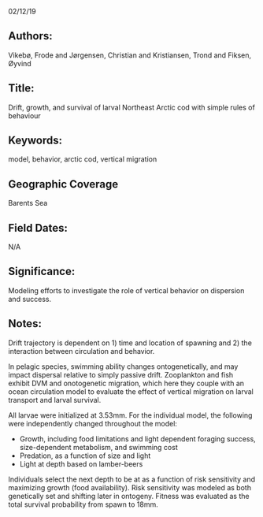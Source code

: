 02/12/19
## Authors:
Vikebø, Frode and Jørgensen, Christian and Kristiansen, Trond and Fiksen, Øyvind
## Title:
Drift, growth, and survival of larval Northeast Arctic cod with simple rules of behaviour
## Keywords:
model, behavior, arctic cod, vertical migration
## Geographic Coverage
Barents Sea
## Field Dates:
N/A
## Significance:
Modeling efforts to investigate the role of vertical behavior on dispersion and success.

## Notes:
Drift trajectory is dependent on 1) time and location of spawning and 2) the interaction between circulation and behavior.

In pelagic species, swimming ability changes ontogenetically, and may impact dispersal relative to simply passive drift.  Zooplankton and fish exhibit DVM and onotogenetic migration, which here they couple with an ocean circulation model to evaluate the effect of vertical migration on larval transport and larval survival.

All larvae were initialized at 3.53mm.  For the individual model, the following were independently changed throughout the model:
- Growth, including food limitations and light dependent foraging success, size-dependent metabolism, and swimming cost
- Predation, as a function of size and light
- Light at depth based on lamber-beers

Individuals select the next depth to be at as a function of risk sensitivity and maximizing growth (food availability).  Risk sensitivity was modeled as both genetically set and shifting later in ontogeny.  Fitness was evaluated as the total survival probability from spawn to 18mm.
